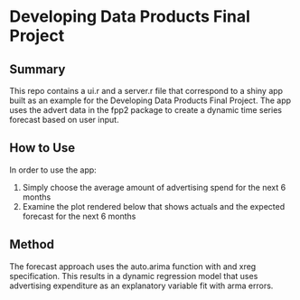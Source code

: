 # Developing Data Products Final Project

## Summary
This repo contains a ui.r and a server.r file that correspond to a shiny app built as an example for the Developing Data Products Final Project.  The app uses the advert
data in the fpp2 package to create a dynamic time series forecast based on user input.

## How to Use
In order to use the app:

1. Simply choose the average amount of advertising spend for the next 6 months
2. Examine the plot rendered below that shows actuals and the expected forecast for the next 6 months
	
## Method
The forecast approach uses the auto.arima function with and xreg specification.  This results in a dynamic regression model that uses advertising expenditure as an 
explanatory variable fit with arma errors.

